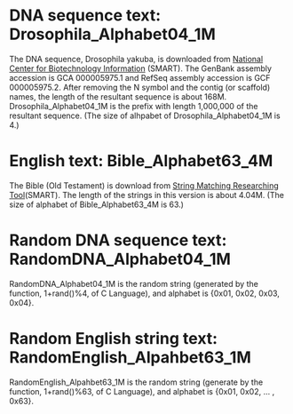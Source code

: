 # DNA sequence text: Drosophila_Alphabet04_1M
The DNA sequence, Drosophila yakuba, is downloaded from [National Center for Biotechnology Information](https://www.ncbi.nlm.nih.gov/) (SMART).
The GenBank assembly accession is GCA 000005975.1 and RefSeq assembly accession is GCF 000005975.2.
After removing the N symbol and the contig (or scaffold) names, the length of the resultant sequence is about 168M.
Drosophila_Alphabet04_1M is the prefix with length 1,000,000 of the resultant sequence.
(The size of alhpabet of Drosophila_Alphabet04_1M is 4.)

# English text: Bible_Alphabet63_4M
The Bible (Old Testament) is download from [String Matching Researching Tool](https://www.dmi.unict.it/~faro/smart/references.php)(SMART).
The length of the strings in this version is about 4.04M.
(The size of alphabet of Bible_Alphabet63_4M is 63.)

# Random DNA sequence text: RandomDNA_Alphabet04_1M
RandomDNA_Alphabet04_1M is the random string (generated by the function, 1+rand()%4, of C Language), and alphabet is {0x01, 0x02, 0x03, 0x04}.

# Random English string text: RandomEnglish_Alpahbet63_1M
RandomEnglish_Alpahbet63_1M is the random string (generate by the function, 1+rand()%63, of C Language), and alphabet is {0x01, 0x02, ... , 0x63}.

